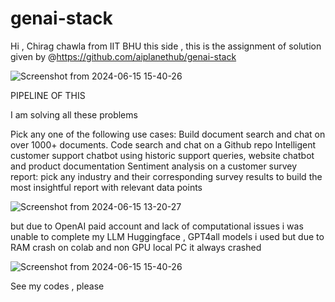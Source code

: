 # genai-stack
Hi , Chirag chawla from IIT BHU this side , this is the assignment of solution given by @https://github.com/aiplanethub/genai-stack   


![Screenshot from 2024-06-15 15-40-26](https://github.com/surenoobster/genai-stack/assets/154669584/d3dd7545-bcfe-49b9-bb0f-7e62a7b47234)


PIPELINE OF THIS 


I am solving all these problems 

Pick any one of the following use cases:
Build document search and chat on over 1000+ documents.
Code search and chat on a Github repo
Intelligent customer support chatbot using historic support queries, website chatbot and product documentation
Sentiment analysis on a customer survey report: pick any industry and their corresponding survey results to build the most insightful report with relevant data points


![Screenshot from 2024-06-15 13-20-27](https://github.com/surenoobster/genai-stack/assets/154669584/53520968-b432-4669-884d-1c99d8350f62)



but due to OpenAI paid account and lack of computational issues 
i was unable to complete my LLM 
Huggingface , GPT4all models i used but due to RAM crash on colab and non GPU local PC it always crashed

![Screenshot from 2024-06-15 15-40-26](https://github.com/surenoobster/genai-stack/assets/154669584/87750945-ba0a-4162-9cab-ccf69f70b3f1)


See my codes , please  

